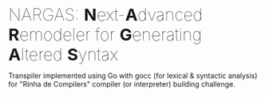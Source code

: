 <span style="font-weight: 100;font-size:25pt">NARGAS: **N**ext-**A**dvanced **R**emodeler for **G**enerating **A**ltered **S**yntax</span>

Transpiler implemented using Go with gocc (for lexical & syntactic analysis) for "Rinha de Compilers" compiler (or interpreter) building challenge.